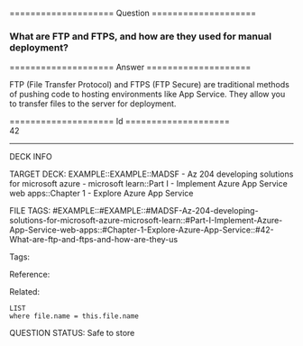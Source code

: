 ==================== Question ====================  

### What are FTP and FTPS, and how are they used for manual deployment?  

==================== Answer ====================  

FTP (File Transfer Protocol) and FTPS (FTP Secure) are traditional methods of pushing code to hosting environments like App Service. They allow you to transfer files to the server for deployment.

==================== Id ====================  
42

---

DECK INFO

TARGET DECK: EXAMPLE::EXAMPLE::MADSF - Az 204 developing solutions for microsoft azure - microsoft learn::Part I - Implement Azure App Service web apps::Chapter 1 - Explore Azure App Service

FILE TAGS: #EXAMPLE::#EXAMPLE::#MADSF-Az-204-developing-solutions-for-microsoft-azure-microsoft-learn::#Part-I-Implement-Azure-App-Service-web-apps::#Chapter-1-Explore-Azure-App-Service::#42-What-are-ftp-and-ftps-and-how-are-they-us

Tags:

Reference:

Related:

```dataview
LIST
where file.name = this.file.name
```

QUESTION STATUS: Safe to store
